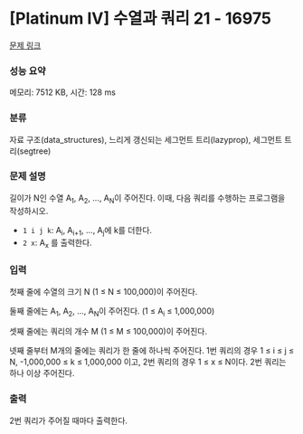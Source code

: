 # [Platinum IV] 수열과 쿼리 21 - 16975 

[문제 링크](https://www.acmicpc.net/problem/16975) 

### 성능 요약

메모리: 7512 KB, 시간: 128 ms

### 분류

자료 구조(data_structures), 느리게 갱신되는 세그먼트 트리(lazyprop), 세그먼트 트리(segtree)

### 문제 설명

<p>길이가 N인 수열 A<sub>1</sub>, A<sub>2</sub>, ..., A<sub>N</sub>이 주어진다. 이때, 다음 쿼리를 수행하는 프로그램을 작성하시오.</p>

<ul>
	<li><code>1 i j k</code>: A<sub>i</sub>, A<sub>i+1</sub>, ..., A<sub>j</sub>에 k를 더한다.</li>
	<li><code>2 x</code>: A<sub>x</sub> 를 출력한다.</li>
</ul>

### 입력 

 <p>첫째 줄에 수열의 크기 N (1 ≤ N ≤ 100,000)이 주어진다.</p>

<p>둘째 줄에는 A<sub>1</sub>, A<sub>2</sub>, ..., A<sub>N</sub>이 주어진다. (1 ≤ A<sub>i</sub> ≤ 1,000,000)</p>

<p>셋째 줄에는 쿼리의 개수 M (1 ≤ M ≤ 100,000)이 주어진다.</p>

<p>넷째 줄부터 M개의 줄에는 쿼리가 한 줄에 하나씩 주어진다. 1번 쿼리의 경우 1 ≤ i ≤ j ≤ N, -1,000,000 ≤ k ≤ 1,000,000 이고, 2번 쿼리의 경우 1 ≤ x ≤ N이다. 2번 쿼리는 하나 이상 주어진다.</p>

### 출력 

 <p>2번 쿼리가 주어질 때마다 출력한다.</p>

